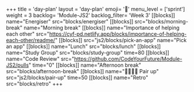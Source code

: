 +++
title = 'day-plan'
layout = 'day-plan'
emoji= '📝'
menu_level = ['sprint']
weight = 3
backlog= 'Module-JS2'
backlog_filter= 'Week 3'
[[blocks]]
name="Energiser"
src="blocks/energiser"
[[blocks]]
src="blocks/morning-break"
name="Morning break"
[[blocks]]
name="Importance of helping each other"
src="https://cyf-pd.netlify.app/blocks/importance-of-helping-each-other/readme/"
[[blocks]]
src="js2/blocks/pick-an-app"
name="Pick an app"
[[blocks]]
name="Lunch"
src="blocks/lunch"
[[blocks]]
name="Study Group"
src="blocks/study-group"
time=80
[[blocks]]
name="Code Review"
src="https://github.com/CodeYourFuture/Module-JS2/pulls"
time="0"
[[blocks]]
name="Afternoon break"
src="blocks/afternoon-break"
[[blocks]]
name="🫱🏿‍🫲🏾 Pair up"
src="js2/blocks/pair-up"
time=50
[[blocks]]
name="Retro"
src="blocks/retro"
+++
